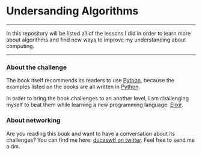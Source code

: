 # Undersanding Algorithms

---

In this repository will be listed all of the lessons I did in order to learn more about algorithms and find new ways to improve my understanding about computing.

---

### About the challenge

The book itself recommends its readers to use [Python](https://python.org), because the examples listed on the books are all written in [Python](https://python.org).

In order to bring the book challenges to an another level, I am challenging myself to beat them while learning a new programming language: [Elixir](https://elixir-lang.org/).

### About networking

Are you reading this book and want to have a conversation about its challenges? You can find me here: [ducaswtf on twitter](https://twitter.com/ducaswtf). Feel free to send me a dm.
